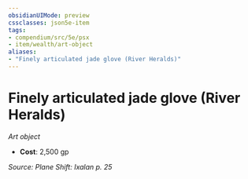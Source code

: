 ```yaml
---
obsidianUIMode: preview
cssclasses: json5e-item
tags:
- compendium/src/5e/psx
- item/wealth/art-object
aliases: 
- "Finely articulated jade glove (River Heralds)"
---
```

# Finely articulated jade glove (River Heralds)
*Art object*  

- **Cost**: 2,500 gp

*Source: Plane Shift: Ixalan p. 25*